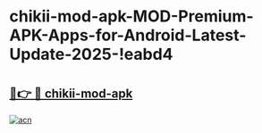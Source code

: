 # chikii-mod-apk-MOD-Premium-APK-Apps-for-Android-Latest-Update-2025-!eabd4

# <h2><a href="https://cpyr29.esa.edu.pl?title=chikii-mod-apk&ref=eabd4">🔗👉 🔴 chikii-mod-apk</a></h2>

[![acn](https://github.com/user-attachments/assets/0f9c940e-d8b0-45ae-aac7-cd30a18b3e1c)](https://cpyr29.esa.edu.pl?title=chikii-mod-apk&ref=eabd4)

